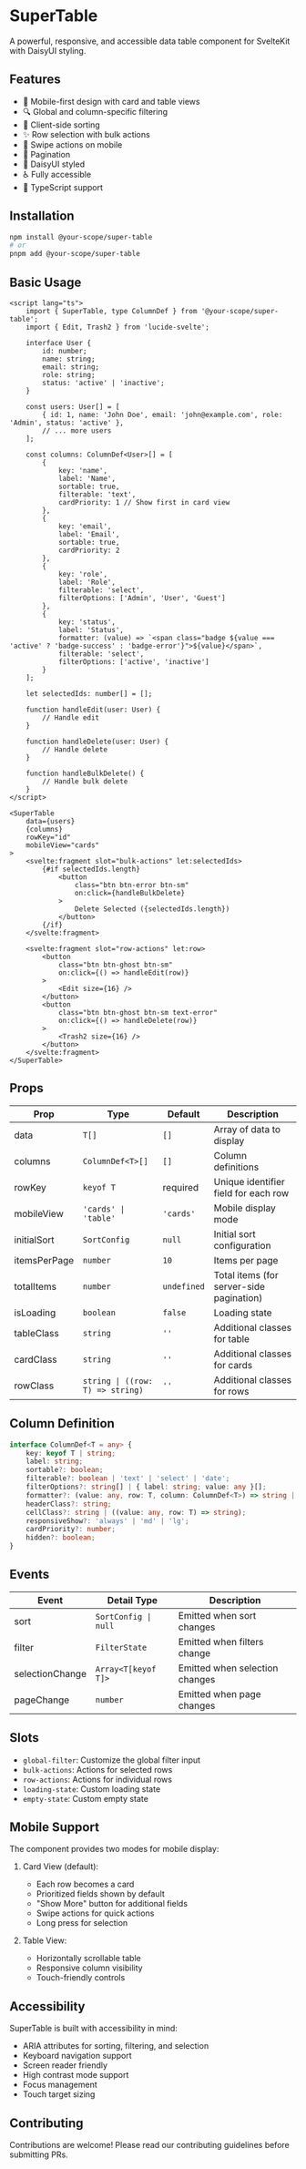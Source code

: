 # SuperTable

A powerful, responsive, and accessible data table component for SvelteKit with DaisyUI styling.

## Features

- 📱 Mobile-first design with card and table views
- 🔍 Global and column-specific filtering
- 🔄 Client-side sorting
- ✨ Row selection with bulk actions
- 📱 Swipe actions on mobile
- 📑 Pagination
- 🎨 DaisyUI styled
- ♿ Fully accessible
- 🎯 TypeScript support

## Installation

```bash
npm install @your-scope/super-table
# or
pnpm add @your-scope/super-table
```

## Basic Usage

```svelte
<script lang="ts">
    import { SuperTable, type ColumnDef } from '@your-scope/super-table';
    import { Edit, Trash2 } from 'lucide-svelte';
    
    interface User {
        id: number;
        name: string;
        email: string;
        role: string;
        status: 'active' | 'inactive';
    }

    const users: User[] = [
        { id: 1, name: 'John Doe', email: 'john@example.com', role: 'Admin', status: 'active' },
        // ... more users
    ];

    const columns: ColumnDef<User>[] = [
        {
            key: 'name',
            label: 'Name',
            sortable: true,
            filterable: 'text',
            cardPriority: 1 // Show first in card view
        },
        {
            key: 'email',
            label: 'Email',
            sortable: true,
            cardPriority: 2
        },
        {
            key: 'role',
            label: 'Role',
            filterable: 'select',
            filterOptions: ['Admin', 'User', 'Guest']
        },
        {
            key: 'status',
            label: 'Status',
            formatter: (value) => `<span class="badge ${value === 'active' ? 'badge-success' : 'badge-error'}">${value}</span>`,
            filterable: 'select',
            filterOptions: ['active', 'inactive']
        }
    ];

    let selectedIds: number[] = [];

    function handleEdit(user: User) {
        // Handle edit
    }

    function handleDelete(user: User) {
        // Handle delete
    }

    function handleBulkDelete() {
        // Handle bulk delete
    }
</script>

<SuperTable
    data={users}
    {columns}
    rowKey="id"
    mobileView="cards"
>
    <svelte:fragment slot="bulk-actions" let:selectedIds>
        {#if selectedIds.length}
            <button 
                class="btn btn-error btn-sm" 
                on:click={handleBulkDelete}
            >
                Delete Selected ({selectedIds.length})
            </button>
        {/if}
    </svelte:fragment>

    <svelte:fragment slot="row-actions" let:row>
        <button
            class="btn btn-ghost btn-sm"
            on:click={() => handleEdit(row)}
        >
            <Edit size={16} />
        </button>
        <button
            class="btn btn-ghost btn-sm text-error"
            on:click={() => handleDelete(row)}
        >
            <Trash2 size={16} />
        </button>
    </svelte:fragment>
</SuperTable>
```

## Props

| Prop | Type | Default | Description |
|------|------|---------|-------------|
| data | `T[]` | `[]` | Array of data to display |
| columns | `ColumnDef<T>[]` | `[]` | Column definitions |
| rowKey | `keyof T` | required | Unique identifier field for each row |
| mobileView | `'cards' \| 'table'` | `'cards'` | Mobile display mode |
| initialSort | `SortConfig` | `null` | Initial sort configuration |
| itemsPerPage | `number` | `10` | Items per page |
| totalItems | `number` | `undefined` | Total items (for server-side pagination) |
| isLoading | `boolean` | `false` | Loading state |
| tableClass | `string` | `''` | Additional classes for table |
| cardClass | `string` | `''` | Additional classes for cards |
| rowClass | `string \| ((row: T) => string)` | `''` | Additional classes for rows |

## Column Definition

```typescript
interface ColumnDef<T = any> {
    key: keyof T | string;
    label: string;
    sortable?: boolean;
    filterable?: boolean | 'text' | 'select' | 'date';
    filterOptions?: string[] | { label: string; value: any }[];
    formatter?: (value: any, row: T, column: ColumnDef<T>) => string | ComponentType;
    headerClass?: string;
    cellClass?: string | ((value: any, row: T) => string);
    responsiveShow?: 'always' | 'md' | 'lg';
    cardPriority?: number;
    hidden?: boolean;
}
```

## Events

| Event | Detail Type | Description |
|-------|-------------|-------------|
| sort | `SortConfig \| null` | Emitted when sort changes |
| filter | `FilterState` | Emitted when filters change |
| selectionChange | `Array<T[keyof T]>` | Emitted when selection changes |
| pageChange | `number` | Emitted when page changes |

## Slots

- `global-filter`: Customize the global filter input
- `bulk-actions`: Actions for selected rows
- `row-actions`: Actions for individual rows
- `loading-state`: Custom loading state
- `empty-state`: Custom empty state

## Mobile Support

The component provides two modes for mobile display:

1. Card View (default):
   - Each row becomes a card
   - Prioritized fields shown by default
   - "Show More" button for additional fields
   - Swipe actions for quick actions
   - Long press for selection

2. Table View:
   - Horizontally scrollable table
   - Responsive column visibility
   - Touch-friendly controls

## Accessibility

SuperTable is built with accessibility in mind:

- ARIA attributes for sorting, filtering, and selection
- Keyboard navigation support
- Screen reader friendly
- High contrast mode support
- Focus management
- Touch target sizing

## Contributing

Contributions are welcome! Please read our contributing guidelines before submitting PRs.

